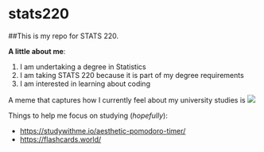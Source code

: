 # stats220

##This is my repo for STATS 220. 

**A little about me**:

1. I am undertaking a degree in Statistics
2. I am taking STATS 220 because it is part of my degree requirements
3. I am interested in learning about coding

A meme that captures how I currently feel about my university studies is ![](https://giphy.com/gifs/homework-dNgK7Ws7y176U)

Things to help me focus on studying (*hopefully*):

- https://studywithme.io/aesthetic-pomodoro-timer/
- https://flashcards.world/
